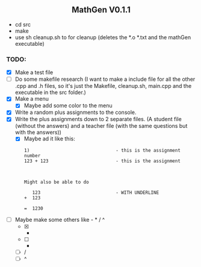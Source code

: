 <h2 align="center">MathGen V0.1.1</h2>

- cd src
- make
- use sh cleanup.sh to for cleanup (deletes the *.o *.txt and the mathGen executable)

### TODO:
- [x] Make a test file
- [ ] Do some makefile research (I want to make a include file for all the other .cpp and .h files, so it's just the Makefile, cleanup.sh, main.cpp and the executable in the src folder.)
- [X] Make a menu
  - [X] Maybe add some color to the menu
- [X] Write a random plus assignments to the console.
- [X] Write the plus assignments down to 2 separate files. (A student file (without the answers) and a teacher file (with the same questions but with the answers))
  - [X] Maybe ad it like this:
    ```
    1)                                - this is the assignment number
    123 + 123                         - this is the assignment



    Might also be able to do

       123                            - WITH UNDERLINE
    +  123

    =  1230
    ```
- [ ] Maybe make some others like - * / ^
  - [X] -
  - [ ] *
  - [ ] /
  - [ ] ^
